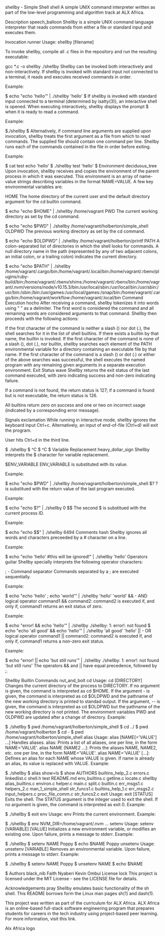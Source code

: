 shellby - Simple Shell shell
A simple UNIX command interpreter written as part of the low-level programming and algorithm track at ALX Africa.

Description speech_balloon
Shellby is a simple UNIX command language interpreter that reads commands from either a file or standard input and executes them.

Invocation runner
Usage: shellby [filename]

To invoke shellby, compile all .c files in the repository and run the resulting executable:

gcc *.c -o shellby
./shellby
Shellby can be invoked both interactively and non-interactively. If shellby is invoked with standard input not connected to a terminal, it reads and executes received commands in order.

Example:

$ echo "echo 'hello'" | ./shellby
'hello'
$
If shellby is invoked with standard input connected to a terminal (determined by isatty(3)), an interactive shell is opened. When executing interactively, shellby displays the prompt $  when it is ready to read a command.

Example:

$./shellby
$
Alternatively, if command line arguments are supplied upon invocation, shellby treats the first argument as a file from which to read commands. The supplied file should contain one command per line. Shellby runs each of the commands contained in the file in order before exiting.

Example:

$ cat test
echo 'hello'
$ ./shellby test
'hello'
$
Environment deciduous_tree
Upon invocation, shellby receives and copies the environment of the parent process in which it was executed. This environment is an array of name-value strings describing variables in the format NAME=VALUE. A few key environmental variables are:

HOME
The home directory of the current user and the default directory argument for the cd builtin command.

$ echo "echo $HOME" | ./shellby
/home/vagrant
PWD
The current working directory as set by the cd command.

$ echo "echo $PWD" | ./shellby
/home/vagrant/holberton/simple_shell
OLDPWD
The previous working directory as set by the cd command.

$ echo "echo $OLDPWD" | ./shellby
/home/vagrant/holberton/printf
PATH
A colon-separated list of directories in which the shell looks for commands. A null directory name in the path (represented by any of two adjacent colons, an initial colon, or a trailing colon) indicates the current directory.

$ echo "echo $PATH" | ./shellby
/home/vagrant/.cargo/bin:/home/vagrant/.local/bin:/home/vagrant/.rbenv/plugins/ruby-build/bin:/home/vagrant/.rbenv/shims:/home/vagrant/.rbenv/bin:/home/vagrant/.nvm/versions/node/v10.15.3/bin:/usr/local/sbin:/usr/local/bin:/usr/sbin:/usr/bin:/sbin:/bin:/usr/games:/usr/local/games:/snap/bin:/home/vagrant/.cargo/bin:/home/vagrant/workflow:/home/vagrant/.local/bin
Command Execution hocho
After receiving a command, shellby tokenizes it into words using " " as a delimiter. The first word is considered the command and all remaining words are considered arguments to that command. Shellby then proceeds with the following actions:

If the first character of the command is neither a slash (\) nor dot (.), the shell searches for it in the list of shell builtins. If there exists a builtin by that name, the builtin is invoked.
If the first character of the command is none of a slash (\), dot (.), nor builtin, shellby searches each element of the PATH environmental variable for a directory containing an executable file by that name.
If the first character of the command is a slash (\) or dot (.) or either of the above searches was successful, the shell executes the named program with any remaining given arguments in a separate execution environment.
Exit Status wave
Shellby returns the exit status of the last command executed, with zero indicating success and non-zero indicating failure.

If a command is not found, the return status is 127; if a command is found but is not executable, the return status is 126.

All builtins return zero on success and one or two on incorrect usage (indicated by a corresponding error message).

Signals exclamation
While running in interactive mode, shellby ignores the keyboard input Ctrl+c. Alternatively, an input of end-of-file (Ctrl+d) will exit the program.

User hits Ctrl+d in the third line.

$ ./shellby
$ ^C
$ ^C
$
Variable Replacement heavy_dollar_sign
Shellby interprets the $ character for variable replacement.

$ENV_VARIABLE
ENV_VARIABLE is substituted with its value.

Example:

$ echo "echo $PWD" | ./shellby
/home/vagrant/holberton/simple_shell
$?
? is substitued with the return value of the last program executed.

Example:

$ echo "echo $?" | ./shellby
0
$$
The second $ is substitued with the current process ID.

Example:

$ echo "echo $$" | ./shellby
6494
Comments hash
Shellby ignores all words and characters preceeded by a # character on a line.

Example:

$ echo "echo 'hello' #this will be ignored!" | ./shellby
'hello'
Operators guitar
Shellby specially interprets the following operator characters:

; - Command separator
Commands separated by a ; are executed sequentially.

Example:

$ echo "echo 'hello' ; echo 'world'" | ./shellby
'hello'
'world'
&& - AND logical operator
command1 && command2: command2 is executed if, and only if, command1 returns an exit status of zero.

Example:

$ echo "error! && echo 'hello'" | ./shellby
./shellby: 1: error!: not found
$ echo "echo 'all good' && echo 'hello'" | ./shellby
'all good'
'hello'
|| - OR logical operator
command1 || command2: command2 is executed if, and only if, command1 returns a non-zero exit status.

Example:

$ echo "error! || echo 'but still runs'" | ./shellby
./shellby: 1: error!: not found
'but still runs'
The operators && and || have equal precedence, followed by ;.

Shellby Builtin Commands nut_and_bolt
cd
Usage: cd [DIRECTORY]
Changes the current directory of the process to DIRECTORY.
If no argument is given, the command is interpreted as cd $HOME.
If the argument - is given, the command is interpreted as cd $OLDPWD and the pathname of the new working directory is printed to standad output.
If the argument, -- is given, the command is interpreted as cd $OLDPWD but the pathname of the new working directory is not printed.
The environment variables PWD and OLDPWD are updated after a change of directory.
Example:

$ ./shellby
$ pwd
/home/vagrant/holberton/simple_shell
$ cd ../
$ pwd
/home/vagrant/holberton
$ cd -
$ pwd
/home/vagrant/holberton/simple_shell
alias
Usage: alias [NAME[='VALUE'] ...]
Handles aliases.
alias: Prints a list of all aliases, one per line, in the form NAME='VALUE'.
alias NAME [NAME2 ...]: Prints the aliases NAME, NAME2, etc. one per line, in the form NAME='VALUE'.
alias NAME='VALUE' [...]: Defines an alias for each NAME whose VALUE is given. If name is already an alias, its value is replaced with VALUE.
Example:

$ ./shellby
$ alias show=ls
$ show
AUTHORS            builtins_help_2.c  errors.c         linkedlist.c        shell.h       test
README.md          env_builtins.c     getline.c        locate.c            shellby
alias_builtins.c   environ.c          helper.c         main.c              split.c
builtin.c          err_msgs1.c        helpers_2.c      man_1_simple_shell  str_funcs1.c
builtins_help_1.c  err_msgs2.c        input_helpers.c  proc_file_comm.c    str_funcs2.c
exit
Usage: exit [STATUS]
Exits the shell.
The STATUS argument is the integer used to exit the shell.
If no argument is given, the command is interpreted as exit 0.
Example:

$ ./shellby
$ exit
env
Usage: env
Prints the current environment.
Example:

$ ./shellby
$ env
NVM_DIR=/home/vagrant/.nvm
...
setenv
Usage: setenv [VARIABLE] [VALUE]
Initializes a new environment variable, or modifies an existing one.
Upon failure, prints a message to stderr.
Example:

$ ./shellby
$ setenv NAME Poppy
$ echo $NAME
Poppy
unsetenv
Usage: unsetenv [VARIABLE]
Removes an environmental variable.
Upon failure, prints a message to stderr.
Example:

$ ./shellby
$ setenv NAME Poppy
$ unsetenv NAME
$ echo $NAME

$
Authors black_nib
Faith Nyaberi <Obony>
Kevin Ombui <Eruoti1>
License lock
This project is licensed under the MIT License - see the LICENSE file for details.

Acknowledgements pray
Shellby emulates basic functionality of the sh shell. This README borrows form the Linux man pages sh(1) and dash(1).

This project was written as part of the curriculum for ALX Africa. ALX Africa is an online-based full-stack software engineering program that prepares students for careers in the tech industry using project-based peer learning. For more information, visit this link.

Alx Africa logo
